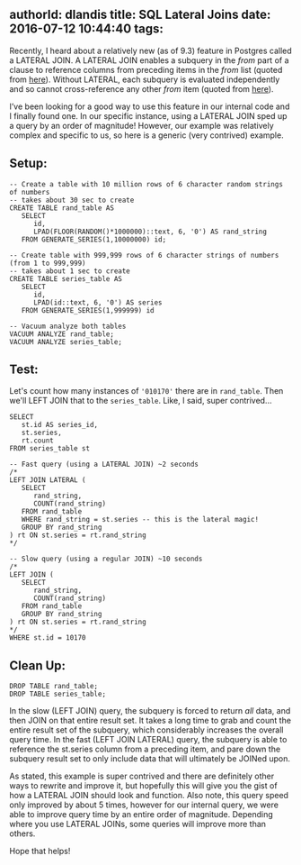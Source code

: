 authorId: dlandis
title: SQL Lateral Joins
date: 2016-07-12 10:44:40
tags:
---

Recently, I heard about a relatively new (as of 9.3) feature in Postgres called a LATERAL JOIN.  A LATERAL JOIN enables a subquery in the _from_ part of a clause to reference columns from preceding items in the _from_ list (quoted from [here](https://wiki.postgresql.org/wiki/What%27s_new_in_PostgreSQL_9.3#LATERAL_JOIN)).  Without LATERAL, each subquery is evaluated independently and so cannot cross-reference any other _from_ item (quoted from [here](https://www.postgresql.org/docs/9.4/static/queries-table-expressions.html)).

I’ve been looking for a good way to use this feature in our internal code and I finally found one.  In our specific instance, using a LATERAL JOIN sped up a query by an order of magnitude!  However, our example was relatively complex and specific to us, so here is a generic (very contrived) example.

## Setup:
```
-- Create a table with 10 million rows of 6 character random strings of numbers
-- takes about 30 sec to create
CREATE TABLE rand_table AS
   SELECT
      id,
      LPAD(FLOOR(RANDOM()*1000000)::text, 6, '0') AS rand_string
   FROM GENERATE_SERIES(1,10000000) id;

-- Create table with 999,999 rows of 6 character strings of numbers (from 1 to 999,999)
-- takes about 1 sec to create
CREATE TABLE series_table AS
   SELECT
      id,
      LPAD(id::text, 6, '0') AS series
   FROM GENERATE_SERIES(1,999999) id

-- Vacuum analyze both tables
VACUUM ANALYZE rand_table;
VACUUM ANALYZE series_table;
```

## Test:
Let's count how many instances of `'010170'` there are in `rand_table`.  Then we'll LEFT JOIN that to the `series_table`.  Like, I said, super contrived...
```
SELECT
   st.id AS series_id,
   st.series,
   rt.count
FROM series_table st

-- Fast query (using a LATERAL JOIN) ~2 seconds
/*
LEFT JOIN LATERAL (
   SELECT
      rand_string,
      COUNT(rand_string)
   FROM rand_table
   WHERE rand_string = st.series -- this is the lateral magic!
   GROUP BY rand_string
) rt ON st.series = rt.rand_string
*/

-- Slow query (using a regular JOIN) ~10 seconds
/*
LEFT JOIN (
   SELECT
      rand_string,
      COUNT(rand_string)
   FROM rand_table
   GROUP BY rand_string
) rt ON st.series = rt.rand_string
*/
WHERE st.id = 10170
```

## Clean Up:
```
DROP TABLE rand_table;
DROP TABLE series_table;
```

In the slow (LEFT JOIN) query, the subquery is forced to return _all_ data, and then JOIN on that entire result set.  It takes a long time to grab and count the entire result set of the subquery, which considerably increases the overall query time.  In the fast (LEFT JOIN LATERAL) query, the subquery is able to reference the st.series column from a preceding item, and pare down the subquery result set to only include data that will ultimately be JOINed upon.

As stated, this example is super contrived and there are definitely other ways to rewrite and improve it, but hopefully this will give you the gist of how a LATERAL JOIN should look and function.  Also note, this query speed only improved by about 5 times, however for our internal query, we were able to improve query time by an entire order of magnitude.  Depending where you use LATERAL JOINs, some queries will improve more than others.

Hope that helps!
